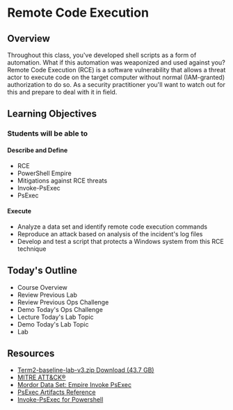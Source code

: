 # Remote Code Execution

## Overview

Throughout this class, you've developed shell scripts as a form of automation. What if this automation was weaponized and used against you? Remote Code Execution (RCE) is a software vulnerability that allows a threat actor to execute code on the target computer without normal (IAM-granted) authorization to do so. As a security practitioner you'll want to watch out for this and prepare to deal with it in field.

## Learning Objectives

### Students will be able to

#### Describe and Define

- RCE
- PowerShell Empire
- Mitigations against RCE threats
- Invoke-PsExec
- PsExec

#### Execute

- Analyze a data set and identify remote code execution commands
- Reproduce an attack based on analysis of the incident's log files
- Develop and test a script that protects a Windows system from this RCE technique

## Today's Outline

- Course Overview
- Review Previous Lab
- Review Previous Ops Challenge
- Demo Today's Ops Challenge
- Lecture Today's Lab Topic
- Demo Today's Lab Topic
- Lab

## Resources

- [Term2-baseline-lab-v3.zip Download (43.7 GB)](https://www.icloud.com/iclouddrive/0fO8--bEvI5CD9_qbemzUJCfQ#term2-baseline-lab-v3)
- [MITRE ATT&CK®](https://attack.mitre.org)
- [Mordor Data Set: Empire Invoke PsExec](https://mordordatasets.com/notebooks/small/windows/02_execution/SDWIN-190518210652.html#datasets-downloads)
- [PsExec Artifacts Reference](https://jpcertcc.github.io/ToolAnalysisResultSheet/details/PsExec.htm#Findings)
- [Invoke-PsExec for Powershell](https://www.powershelladmin.com/wiki/Invoke-PsExec_for_PowerShell)
